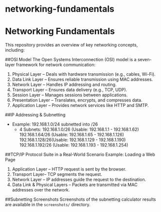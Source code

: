 # networking-fundamentals
# Networking Fundamentals

This repository provides an overview of key networking concepts, including:

##OSI Model
The Open Systems Interconnection (OSI) model is a seven-layer framework for network communication:
1. Physical Layer – Deals with hardware transmission (e.g., cables, Wi-Fi).
2. Data Link Layer – Ensures reliable transmission using MAC addresses.
3. Network Layer – Handles IP addressing and routing.
4. Transport Layer – Ensures data delivery (e.g., TCP, UDP).
5. Session Layer – Manages sessions between applications.
6. Presentation Layer – Translates, encrypts, and compresses data.
7. Application Layer – Provides network services like HTTP and SMTP.

##IP Addressing & Subnetting
- Example: 192.168.1.0/24 subnetted into /26
  - 4 Subnets:
    192.168.1.0/26 (Usable: 192.168.1.1 - 192.168.1.62)
    192.168.1.64/26 (Usable: 192.168.1.65 - 192.168.1.126)
   192.168.1.128/26(Usable: 192.168.1.129 - 192.168.1.190)
  192.168.1.192/26 (Usable: 192.168.1.193 - 192.168.1.254)

##TCP/IP Protocol Suite in a Real-World Scenario
Example: Loading a Web Page
1. Application Layer – HTTP request is sent by the browser.
2. Transport Layer– TCP segments the request.
3. Network Layer – IP addresses guide the request to the destination.
4. Data Link & Physical Layers – Packets are transmitted via MAC addresses over the network.

##Subnetting Screenshots
Screenshots of the subnetting calculator results are available in the `screenshots/` directory.
